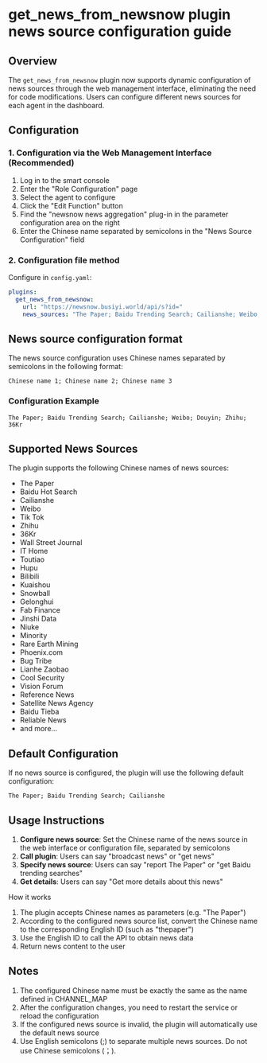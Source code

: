 # get_news_from_newsnow plugin news source configuration guide

## Overview

The `get_news_from_newsnow` plugin now supports dynamic configuration of news sources through the web management interface, eliminating the need for code modifications. Users can configure different news sources for each agent in the dashboard.

## Configuration

### 1. Configuration via the Web Management Interface (Recommended)

1. Log in to the smart console
2. Enter the "Role Configuration" page
3. Select the agent to configure
4. Click the "Edit Function" button
5. Find the "newsnow news aggregation" plug-in in the parameter configuration area on the right
6. Enter the Chinese name separated by semicolons in the "News Source Configuration" field

### 2. Configuration file method

Configure in `config.yaml`:

```yaml
plugins:
  get_news_from_newsnow:
    url: "https://newsnow.busiyi.world/api/s?id="
    news_sources: "The Paper; Baidu Trending Search; Cailianshe; Weibo; TikTok"
```

## News source configuration format

The news source configuration uses Chinese names separated by semicolons in the following format:

```
Chinese name 1; Chinese name 2; Chinese name 3
```

### Configuration Example

```
The Paper; Baidu Trending Search; Cailianshe; Weibo; Douyin; Zhihu; 36Kr
```

## Supported News Sources

The plugin supports the following Chinese names of news sources:

- The Paper
- Baidu Hot Search
- Cailianshe
- Weibo
- Tik Tok
- Zhihu
- 36Kr
- Wall Street Journal
- IT Home
- Toutiao
- Hupu
- Bilibili
- Kuaishou
- Snowball
- Gelonghui
- Fab Finance
- Jinshi Data
- Niuke
- Minority
- Rare Earth Mining
- Phoenix.com
- Bug Tribe
- Lianhe Zaobao
- Cool Security
- Vision Forum
- Reference News
- Satellite News Agency
- Baidu Tieba
- Reliable News
- and more...

## Default Configuration

If no news source is configured, the plugin will use the following default configuration:

```
The Paper; Baidu Trending Search; Cailianshe
```

## Usage Instructions

1. **Configure news source**: Set the Chinese name of the news source in the web interface or configuration file, separated by semicolons
2. **Call plugin**: Users can say "broadcast news" or "get news"
3. **Specify news source**: Users can say "report The Paper" or "get Baidu trending searches"
4. **Get details**: Users can say "Get more details about this news"

How it works

1. The plugin accepts Chinese names as parameters (e.g. "The Paper")
2. According to the configured news source list, convert the Chinese name to the corresponding English ID (such as "thepaper")
3. Use the English ID to call the API to obtain news data
4. Return news content to the user

## Notes

1. The configured Chinese name must be exactly the same as the name defined in CHANNEL_MAP
2. After the configuration changes, you need to restart the service or reload the configuration
3. If the configured news source is invalid, the plugin will automatically use the default news source
4. Use English semicolons (;) to separate multiple news sources. Do not use Chinese semicolons (；).
